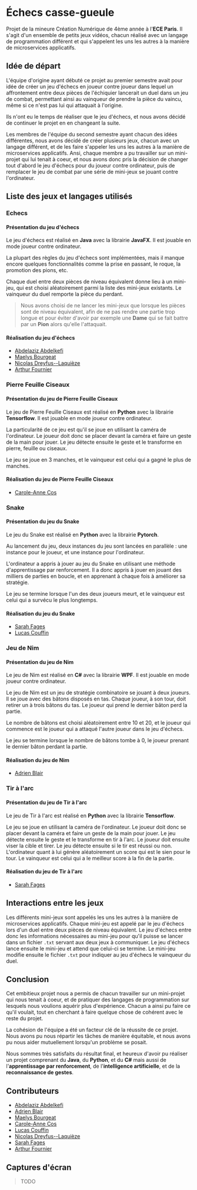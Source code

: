 # Échecs casse-gueule

Projet de la mineure Création Numérique de 4ème année à l'**ECE Paris**.
Il s'agit d'un ensemble de petits jeux vidéos, chacun réalisé avec un langage de programmation différent et qui s'appelent les uns les autres à la manière de microservices applicatifs.

## Idée de départ

L'équipe d'origine ayant débuté ce projet au premier semestre avait pour idée de créer un jeu d'échecs en joueur contre joueur dans lequel un affrontement entre deux pièces de l'échiquier lancerait un duel dans un jeu de combat, permettant ainsi au vainqueur de prendre la pièce du vaincu, même si ce n'est pas lui qui attaquait à l'origine.

Ils n'ont eu le temps de réaliser que le jeu d'échecs, et nous avons décidé de continuer le projet en en changeant la suite.

Les membres de l'équipe du second semestre ayant chacun des idées différentes, nous avons décidé de créer plusieurs jeux, chacun avec un langage différent, et de les faire s'appeler les uns les autres à la manière de microservices applicatifs. Ansi, chaque membre a pu travailler sur un mini-projet qui lui tenait à coeur, et nous avons donc pris la décision de changer tout d'abord le jeu d'échecs pour du joueur contre ordinateur, puis de remplacer le jeu de combat par une série de mini-jeux se jouant contre l'ordinateur.

## Liste des jeux et langages utilisés

### Echecs

#### Présentation du jeu d'échecs

Le jeu d'échecs est réalisé en **Java** avec la librairie **JavaFX**. Il est jouable en mode joueur contre ordinateur.

La plupart des règles du jeu d'échecs sont implémentées, mais il manque encore quelques fonctionnalités comme la prise en passant, le roque, la promotion des pions, etc.

Chaque duel entre deux pièces de niveau équivalent donne lieu à un mini-jeu, qui est choisi aléatoirement parmi la liste des mini-jeux existants. Le vainqueur du duel remporte la pièce du perdant.

> Nous avons choisi de ne lancer les mini-jeux que lorsque les pièces sont de niveau équivalent, afin de ne pas rendre une partie trop longue et pour éviter d'avoir par exemple une **Dame** qui se fait battre par un **Pion** alors qu'elle l'attaquait.

#### Réalisation du jeu d'échecs

- [Abdelaziz Abdelkefi](https://github.com/Azizo27)
- [Maelys Bourgeat](https://github.com/Maelys92)
- [Nicolas Dreyfus--Laquièze](https://github.com/Nicodl05)
- [Arthur Fournier](https://github.com/space192)

### Pierre Feuille Ciseaux

#### Présentation du jeu de Pierre Feuille Ciseaux

Le jeu de Pierre Feuille Ciseaux est réalisé en **Python** avec la librairie **Tensorflow**. Il est jouable en mode joueur contre ordinateur.

La particularité de ce jeu est qu'il se joue en utilisant la caméra de l'ordinateur. Le joueur doit donc se placer devant la caméra et faire un geste de la main pour jouer. Le jeu détecte ensuite le geste et le transforme en pierre, feuille ou ciseaux.

Le jeu se joue en 3 manches, et le vainqueur est celui qui a gagné le plus de manches.

#### Réalisation du jeu de Pierre Feuille Ciseaux

- [Carole-Anne Cos](https://github.com/)

### Snake

#### Présentation du jeu du Snake

Le jeu du Snake est réalisé en **Python** avec la librairie **Pytorch**.

Au lancement du jeu, deux instances du jeu sont lancées en parallèle : une instance pour le joueur, et une instance pour l'ordinateur.

L'ordinateur a appris à jouer au jeu du Snake en utilisant une méthode d'apprentissage par renforcement. Il a donc appris à jouer en jouant des milliers de parties en boucle, et en apprenant à chaque fois à améliorer sa stratégie.

Le jeu se termine lorsque l'un des deux joueurs meurt, et le vainqueur est celui qui a survécu le plus longtemps.

#### Réalisation du jeu du Snake

- [Sarah Fages](https://github.com/)
- [Lucas Couffin](https://github.com/)

### Jeu de Nim

#### Présentation du jeu de Nim

Le jeu de Nim est réalisé en **C#** avec la librairie **WPF**. Il est jouable en mode joueur contre ordinateur.

Le jeu de Nim est un jeu de stratégie combinatoire se jouant à deux joueurs. Il se joue avec des bâtons disposés en tas. Chaque joueur, à son tour, doit retirer un à trois bâtons du tas. Le joueur qui prend le dernier bâton perd la partie.

Le nombre de bâtons est choisi aléatoirement entre 10 et 20, et le joueur qui commence est le joueur qui a attaqué l'autre joueur dans le jeu d'échecs.

Le jeu se termine lorsque le nombre de bâtons tombe à 0, le joueur prenant le dernier bâton perdant la partie.

#### Réalisation du jeu de Nim

- [Adrien Blair](https://github.com/Ahddry)

### Tir à l'arc

#### Présentation du jeu de Tir à l'arc

Le jeu de Tir à l'arc est réalisé en **Python** avec la librairie **Tensorflow**.

Le jeu se joue en utilisant la caméra de l'ordinateur. Le joueur doit donc se placer devant la caméra et faire un geste de la main pour jouer. Le jeu détecte ensuite le geste et le transforme en tir à l'arc. Le joueur doit ensuite viser la cible et tirer. Le jeu détecte ensuite si le tir est réussi ou non. L'ordinateur quant à lui génère aléatoirement un score qui est le sien pour le tour. Le vainqueur est celui qui a le meilleur score à la fin de la partie.

#### Réalisation du jeu de Tir à l'arc

- [Sarah Fages](https://github.com/)

## Interactions entre les jeux

Les différents mini-jeux sont appelés les uns les autres à la manière de microservices applicatifs. Chaque mini-jeu est appelé par le jeu d'échecs lors d'un duel entre deux pièces de niveau équivalent. Le jeu d'échecs entre donc les informations nécessaires au mini-jeu pour qu'il puisse se lancer dans un fichier `.txt` servant aux deux jeux à communiquer. Le jeu d'échecs lance ensuite le mini-jeu et attend que celui-ci se termine. Le mini-jeu modifie ensuite le fichier `.txt` pour indiquer au jeu d'échecs le vainqueur du duel.

## Conclusion

Cet embitieux projet nous a permis de chacun travailler sur un mini-projet qui nous tenait à coeur, et de pratiquer des langages de programmation sur lesquels nous voulions aquérir plus d'expérience. Chacun a ainsi pu faire ce qu'il voulait, tout en cherchant à faire quelque chose de cohérent avec le reste du projet.

La cohésion de l'équipe a été un facteur clé de la réussite de ce projet. Nous avons pu nous répartir les tâches de manière équitable, et nous avons pu nous aider mutuellement lorsqu'un problème se posait.

Nous sommes très satisfaits du résultat final, et heureux d'avoir pu réaliser un projet comprenant du **Java**, du **Python**, et du **C#** mais aussi de l'**apprentissage par renforcement**, de l'**intelligence artificielle**, et de la **reconnaissance de gestes**.

## Contributeurs

- [Abdelaziz Abdelkefi](https://github.com/Azizo27)
- [Adrien Blair](https://github.com/Ahddry)
- [Maelys Bourgeat](https://github.com/Maelys92)
- [Carole-Anne Cos](https://github.com/)
- [Lucas Couffin](https://github.com/)
- [Nicolas Dreyfus--Laquièze](https://github.com/Nicodl05)
- [Sarah Fages](https://github.com/)
- [Arthur Fournier](https://github.com/space192)

## Captures d'écran

> TODO
